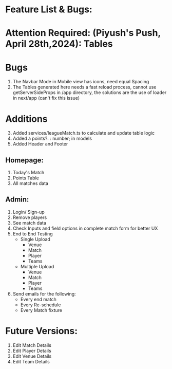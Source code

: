 # Feature List & Bugs:

# Attention Required: (Piyush's Push, April 28th,2024): Tables
 # Bugs
1. The Navbar Mode in Mobile view has icons, need equal Spacing
2. The Tables generated here needs a fast reload process, cannot use getServerSideProps in /app directory, the solutions are the use of loader in next/app (can't fix this issue)
 # Additions
3. Added services/leagueMatch.ts to calculate and update table logic
4. Added a points?. : number; in models
5. Added Header and Footer

## Homepage:

1. Today's Match
2. Points Table
3. All matches data

## Admin:

1. Login/ Sign-up
2. Remove players
3. See match data
4. Check Inputs and field options in complete match form for better UX
5. End to End Testing
   - Single Upload
     - Venue
     - Match
     - Player
     - Teams
   - Multiple Upload
     - Venue
     - Match
     - Player
     - Teams
6. Send emails for the following:
   - Every end match
   - Every Re-schedule
   - Every Match fixture

# Future Versions:

1. Edit Match Details
2. Edit Player Details
3. Edit Venue Details
4. Edit Team Details
